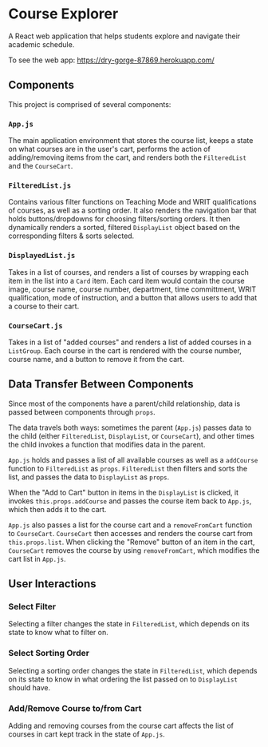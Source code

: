 # Course Explorer

A React web application that helps students explore and navigate their academic schedule.

To see the web app: https://dry-gorge-87869.herokuapp.com/

## Components

This project is comprised of several components:

### `App.js`

The main application environment that stores the course list, keeps a state on what courses are in the user's cart, performs the action of adding/removing items from the cart, and renders both the `FilteredList` and the `CourseCart`. 

### `FilteredList.js`

Contains various filter functions on Teaching Mode and WRIT qualifications of courses, as well as a sorting order. It also renders the navigation bar that holds buttons/dropdowns for choosing filters/sorting orders. It then dynamically renders a sorted, filtered `DisplayList` object based on the corresponding filters & sorts selected.

### `DisplayedList.js`

Takes in a list of courses, and renders a list of courses by wrapping each item in the list into a `Card` item. Each card item would contain the course image, course name, course number, department, time committment, WRIT qualification, mode of instruction, and a button that allows users to add that a course to their cart.

### `CourseCart.js`

Takes in a list of "added courses" and renders a list of added courses in a `ListGroup`. Each course in the cart is rendered with the course number, course name, and a button to remove it from the cart. 

## Data Transfer Between Components

Since most of the components have a parent/child relationship, data is passed between components through `props`. 

The data travels both ways: sometimes the parent (`App.js`) passes data to the child (either `FilteredList`, `DisplayList`, or `CourseCart`), and other times the child invokes a function that modifies data in the parent.

`App.js` holds and passes a list of all available courses as well as a `addCourse` function to `FilteredList` as `props`. `FilteredList` then filters and sorts the list, and passes the data to `DisplayList` as `props`. 

When the "Add to Cart" button in items in the `DisplayList` is clicked, it invokes `this.props.addCourse` and passes the course item back to `App.js`, which then adds it to the cart. 

`App.js` also passes a list for the course cart and a `removeFromCart` function to `CourseCart`. `CourseCart` then accesses and renders the course cart from `this.props.list`. When clicking the "Remove" button of an item in the cart, `CourseCart` removes the course by using `removeFromCart`, which modifies the cart list in `App.js`.

## User Interactions

### Select Filter
Selecting a filter changes the state in `FilteredList`, which depends on its state to know what to filter on.

### Select Sorting Order
Selecting a sorting order changes the state in `FilteredList`, which depends on its state to know in what ordering the list passed on to `DisplayList` should have.

### Add/Remove Course to/from Cart
Adding and removing courses from the course cart affects the list of courses in cart kept track in the state of `App.js`.